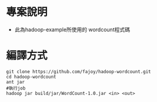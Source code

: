 專案說明
================
* 此為hadoop-example所使用的 wordcount程式碼


編譯方式
=
    git clone https://github.com/fajoy/hadoop-wordcount.git
    cd hadoop-wordcount
    ant jar
    #執行job
    hadoop jar build/jar/WordCount-1.0.jar <in> <out>

